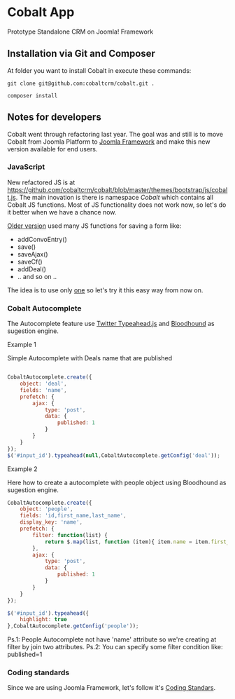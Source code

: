 Cobalt App
==========

Prototype Standalone CRM on Joomla! Framework

## Installation via Git and Composer

At folder you want to install Cobalt in execute these commands:

```
git clone git@github.com:cobaltcrm/cobalt.git .
```
```
composer install
```

## Notes for developers

Cobalt went through refactoring last year. The goal was and still is to move Cobalt from Joomla Platform to [Joomla Framework](https://github.com/joomla-framework) and make this new version available for end users.

### JavaScript

New refactored JS is at https://github.com/cobaltcrm/cobalt/blob/master/themes/bootstrap/js/cobalt.js. The main inovation is there is namespace _Cobalt_ which contains all Cobalt JS functions. Most of JS functionality does not work now, so let's do it better when we have a chance now.

[Older version](https://github.com/cobaltcrm/cobalt/blob/master/src/Cobalt/media/js/cobalt.js) used many JS functions for saving a form like:

* addConvoEntry()
* save()
* saveAjax()
* saveCf()
* addDeal()
* .. and so on ..

The idea is to use only [one](https://github.com/cobaltcrm/cobalt/blob/master/themes/bootstrap/js/cobalt.js#L110) so let's try it this easy way from now on.

### Cobalt Autocomplete

The Autocomplete feature use [Twitter Typeahead.js](http://twitter.github.io/typeahead.js/) and [Bloodhound](https://github.com/twitter/typeahead.js/blob/master/doc/bloodhound.md) as sugestion engine.

Example 1

Simple Autocomplete with Deals name that are published

```javascript

CobaltAutocomplete.create({
    object: 'deal',
    fields: 'name',
    prefetch: {
        ajax: {
            type: 'post',
            data: {
                published: 1
            }
        }
    }
});
$('#input_id').typeahead(null,CobaltAutocomplete.getConfig('deal'));
```

Example 2

Here how to create a autocomplete with people object using Bloodhound as sugestion engine.

```javascript
CobaltAutocomplete.create({
    object: 'people',
    fields: 'id,first_name,last_name',
    display_key: 'name',
    prefetch: {
        filter: function(list) {
            return $.map(list, function (item){ item.name = item.first_name+' '+item.last_name; return item; });
        },
        ajax: {
            type: 'post',
            data: {
                published: 1
            }
        }
    }
});

$('#input_id').typeahead({
    highlight: true
},CobaltAutocomplete.getConfig('people'));
```

Ps.1: People Autocomplete not have 'name' attribute so we're creating at filter by join two attributes.
Ps.2: You can specify some filter condition like: published=1

### Coding standards

Since we are using Joomla Framework, let's follow it's [Coding Standars](http://joomla.github.io/coding-standards/).